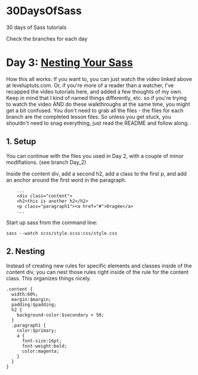 30DaysOfSass
============

30 days of Sass tutorials

Check the branches for each day

# Day 3: [Nesting Your Sass](http://leveluptuts.com/tutorials/sass-tutorials/3-nesting-your-sass)
How this all works:  If you want to, you can just watch the video linked above at leveluptuts.com. Or, if you're more of a reader than a watcher, I've recapped the video tutorials here, and added a few thoughts of my own. Keep in mind that I kind of named things differently, etc. so if you're trying to watch the video AND do these walkthroughs at the same time, you might get a bit confused. You don't need to grab all the files - the files for each branch are the completed lesson files. So unless you get stuck, you shouldn't need to snag everything, just read the README and follow along.

## 1. Setup
 You can continue with the files you used in Day 2, with a couple of minor modifiations. (see branch Day_2)
 
 Inside the content div, add a second h2, add a class to the first p, and add an anchor around the first word in the paragraph.
 
 ```
     ...
     <div class="content">
     <h2>this is another h2</h2>
     <p class="paragraph1"><a href="#">Dragée</a>
     ...
 ```

 
 Start up sass from the command line:
 
 ```
 sass --watch scss/style.scss:css/style.css
 ```

## 2. Nesting
Instead of creating new rules for specific elements and classes inside of the content div, you can nest those rules right inside of the rule for the content class. This organizes things nicely.

```
.content {
  width:60%;
  margin:$margin;
  padding:$padding;
  h2 {
    background-color:$secondary + 50;
  }
  .paragraph1 {
    color:$primary;
    a {
      font-size:16pt;
      font-weight:bold;
      color:magenta;
    }
  }
}
```